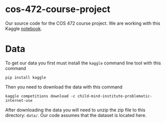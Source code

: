 # cos-472-course-project
Our source code for the COS 472 course project. We are working with this Kaggle [notebook](https://www.kaggle.com/competitions/child-mind-institute-problematic-internet-use/overview).

# Data
To get our data you first must install the `kaggle` command line tool with this command
```
pip install kaggle
```
Then you need to download the data with this command
```
kaggle competitions download -c child-mind-institute-problematic-internet-use
```
After downloading the data you will need to unzip the zip file to this directory: `data/`. Our code assumes that the dataset is located here.
